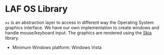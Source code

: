 # LAF OS Library

`os` is an abstraction layer to access in different way the Operating
System graphics interface. We have our own implementation to create
windows and handle mouse/keyboard input. The graphics are rendered
using the [Skia](https://skia.org/) library.

* Minimum Windows platform: Windows Vista
